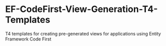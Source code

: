 EF-CodeFirst-View-Generation-T4-Templates
=========================================

T4 templates for creating pre-generated views for applications using Entity Framework Code First